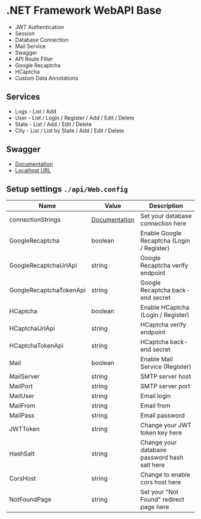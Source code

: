 # .NET Framework WebAPI Base

* JWT Authentication
* Session
* Database Connection
* Mail Service
* Swagger
* API Route Filter
* Google Recaptcha
* HCaptcha
* Custom Data Annotations

## Services

* Logs - List / Add
* User - List / Login / Register / Add / Edit / Delete
* State - List / Add / Edit / Delete
* City - List / List by State / Add / Edit / Delete

## Swagger

* [Documentation](https://github.com/domaindrivendev/Swashbuckle.AspNetCore)
* [Localhost URL](http://127.0.0.1:8080/swagger/ui/index)

## Setup settings `./api/Web.config`

| Name | Value | Description |
| ------ | ------ | ------ |
| connectionStrings | [Documentation](https://docs.microsoft.com/pt-br/dotnet/api/system.configuration.configurationmanager.connectionstrings?view=netframework-4.5) | Set your database connection here |
| GoogleRecaptcha | boolean | Enable Google Recaptcha (Login / Register) |
| GoogleRecaptchaUrlApi | string | Google Recaptcha verify endpoint |
| GoogleRecaptchaTokenApi | string | Google Recaptcha back-end secret |
| HCaptcha | boolean | Enable HCaptcha (Login / Register) |
| HCaptchaUrlApi | string | HCaptcha verify endpoint |
| HCaptchaTokenApi | string | HCaptcha back-end secret |
| Mail | boolean | Enable Mail Service (Register) |
| MailServer | string | SMTP server host |
| MailPort | string | SMTP server port |
| MailUser | string | Email login |
| MailFrom | string | Email from |
| MailPass | string | Email password |
| JWTToken | string | Change your JWT token key here |
| HashSalt | string | Change your database password hash salt here |
| CorsHost | string | Change to enable cors host here |
| NotFoundPage | string | Set your "Not Found" redirect page here |
